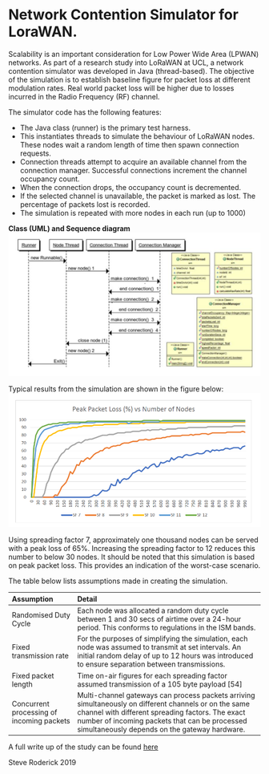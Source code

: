 # Network Contention Simulator for LoraWAN.

Scalability is an important consideration for Low Power Wide Area (LPWAN) networks. As part of a research study into LoRaWAN at UCL, a network contention simulator was developed in Java (thread-based). The objective of the simulation is to establish baseline figure for packet loss at different modulation rates. Real world packet loss will be higher due  to losses incurred in the Radio Frequency (RF) channel. 

The simulator code has the following features:

* The Java class (runner) is the primary test harness.
* This instantiates threads to simulate the behaviour of LoRaWAN nodes. These nodes wait a random length of time then spawn connection requests.
* Connection threads attempt to acquire an available channel from the connection manager. Successful connections increment the channel occupancy count.
* When the connection drops, the occupancy count is decremented.
* If the selected channel is unavailable, the packet is marked as lost. The percentage of packets lost is recorded.
* The simulation is repeated with more nodes in each run (up to 1000)

**Class (UML) and Sequence diagram**
![UML Diagram](ContentionSimulator/UML.png?raw=true "UML Diagram")

Typical results from the simulation are shown in the figure below:
![Results](ContentionSimulator/results.png?raw=true "Simulation results")

Using spreading factor 7, approximately one thousand nodes can be served with a peak loss of 65%. Increasing the spreading factor to 12 reduces this number to below 30 nodes. It should be noted that this simulation is based on peak packet loss. This provides an indication of the worst-case scenario.

The table below lists assumptions made in creating the simulation.

|	Assumption	|	Detail	
|	:---	|	:---	|
|	Randomised Duty Cycle	|	Each node was allocated a random duty cycle between 1 and 30 secs of airtime over a 24-hour period. This conforms to regulations in the ISM bands.	|
|	Fixed transmission rate	|	For the purposes of simplifying the simulation, each node was assumed to transmit at set intervals. An initial random delay of up to 12 hours was introduced to ensure separation between transmissions.	|
|	Fixed packet length	|	Time on-air figures for each spreading factor assumed transmission of a 105 byte payload [54]	|
|	Concurrent processing of incoming packets	|	Multi-channel gateways can process packets arriving simultaneously on different channels or on the same channel with different spreading factors. The exact number of incoming packets that can be processed simultaneously depends on the gateway hardware.	|

A full write up of the study can be found [here](ContentionSimulator/sroderick.pdf)

Steve Roderick 2019
